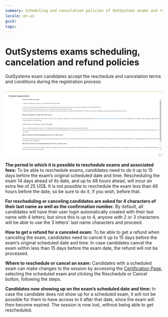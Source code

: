 ```yaml
---
summary: Scheduling and cancelation policies of OutSystems exams and refunds for canceled exams 
locale: en-us
guid: 
tags: 
---
```


# OutSystems exams scheduling, cancelation and refund policies

OutSystems exam candidates accept the reschedule and cancelation terms and conditions during the registration process:

![exam-policies](prometric-exam-policies.PNG)

**The period in which it is possible to reschedule exams and associated fees:**
To be able to reschedule exams, candidates need to do it up to 15 days before the exam’s original scheduled date and time. Rescheduling the exam 14 days ahead of its date, and up to 48 hours ahead, will incur an extra fee of 25 US$. It is not possible to reschedule the exam less than 48 hours before the date, so be sure to do it, if you wish, before that.

**For rescheduling or canceling candidates are asked for 4 characters of their last name as well as the confirmation number.** 
By default, all candidates will have their user login automatically created with their last name with 4 letters, but since this is up to 4, anyone with 2 or 3 characters will be able to use the 3 letters' last name characters and proceed.

**How to get a refund for a canceled exam:**
To be able to get a refund when canceling the exam, candidates need to cancel it up to 15 days before the exam’s original scheduled date and time. In case candidates cancel the exam within less than 15 days before the exam date, the refund will not be processed.

**Where to reschedule or cancel an exam:**
Candidates with a scheduled exam can make changes to the session by accessing the [Certification Page](https://www.outsystems.com/learn/certifications/), selecting the scheduled exam and clicking the Reschedule or Cancel button, following the steps.

**Candidates now showing up on the exam’s scheduled date and time:**
In case the candidate does not show up for a scheduled exam, it will not be possible for them to have access to it after that date, since the exam will then become expired. The session is now lost, without being able to get rescheduled. 
